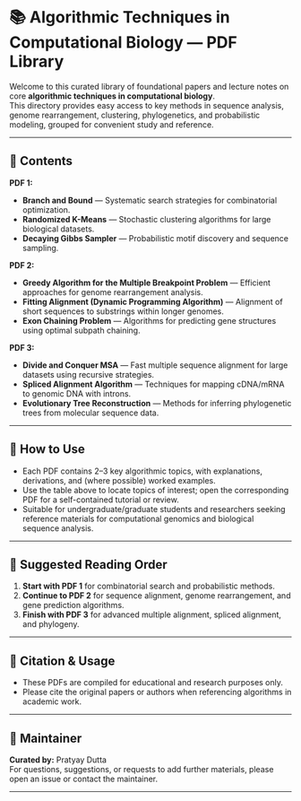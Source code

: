 # 📚 Algorithmic Techniques in Computational Biology — PDF Library

Welcome to this curated library of foundational papers and lecture notes on core **algorithmic techniques in computational biology**.  
This directory provides easy access to key methods in sequence analysis, genome rearrangement, clustering, phylogenetics, and probabilistic modeling, grouped for convenient study and reference.

---

## 📂 Contents

**PDF 1:**  
- **Branch and Bound** — Systematic search strategies for combinatorial optimization.
- **Randomized K-Means** — Stochastic clustering algorithms for large biological datasets.
- **Decaying Gibbs Sampler** — Probabilistic motif discovery and sequence sampling.

**PDF 2:**  
- **Greedy Algorithm for the Multiple Breakpoint Problem** — Efficient approaches for genome rearrangement analysis.
- **Fitting Alignment (Dynamic Programming Algorithm)** — Alignment of short sequences to substrings within longer genomes.
- **Exon Chaining Problem** — Algorithms for predicting gene structures using optimal subpath chaining.

**PDF 3:**  
- **Divide and Conquer MSA** — Fast multiple sequence alignment for large datasets using recursive strategies.
- **Spliced Alignment Algorithm** — Techniques for mapping cDNA/mRNA to genomic DNA with introns.
- **Evolutionary Tree Reconstruction** — Methods for inferring phylogenetic trees from molecular sequence data.

---

## 🧭 How to Use

- Each PDF contains 2–3 key algorithmic topics, with explanations, derivations, and (where possible) worked examples.
- Use the table above to locate topics of interest; open the corresponding PDF for a self-contained tutorial or review.
- Suitable for undergraduate/graduate students and researchers seeking reference materials for computational genomics and biological sequence analysis.

---

## 📖 Suggested Reading Order

1. **Start with PDF 1** for combinatorial search and probabilistic methods.
2. **Continue to PDF 2** for sequence alignment, genome rearrangement, and gene prediction algorithms.
3. **Finish with PDF 3** for advanced multiple alignment, spliced alignment, and phylogeny.

---

## 📜 Citation & Usage

- These PDFs are compiled for educational and research purposes only.
- Please cite the original papers or authors when referencing algorithms in academic work.

---

## 📝 Maintainer

**Curated by:** Pratyay Dutta  
For questions, suggestions, or requests to add further materials, please open an issue or contact the maintainer.

---
